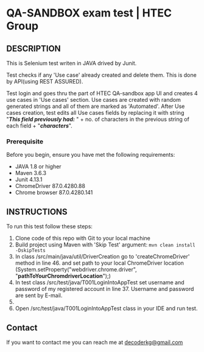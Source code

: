 # QA-SANDBOX exam test | HTEC Group

## DESCRIPTION
This is Selenium test writen in JAVA drived by Junit.

Test checks if any 'Use case' already created and delete them. This is done by API(using REST ASSURED).

Test login and goes thru the part of HTEC QA-sandbox app UI and creates 4 use cases in 'Use cases' section.
Use cases are created with random generated strings and all of them are marked as 'Automated'.
After Use cases creation, test edits all Use cases fields by replacing it with string "_**This field previously had:**_ " +
no. of characters in the previous string of each field + "_**characters**_".

### Prerequisite
Before you begin, ensure you have met the following requirements:

- JAVA 1.8 or higher
- Maven 3.6.3
- Junit 4.13.1
- ChromeDriver 87.0.4280.88
- Chrome browser 87.0.4280.141

## INSTRUCTIONS
To run this test follow these steps:
1. Clone code of this repo with Git to your local machine
2. Build project using Maven with 'Skip Test' argument:
`mvn clean install -DskipTests`
3. In class /src/main/java/util/DriverCreation go to 'createChromeDriver' method in line 46. and set path to your local
ChromeDriver location (System.setProperty("webdriver.chrome.driver", "**pathToYourChromdriverLocation**");)
4. In test class /src/test/java/T001LoginIntoAppTest set username and password of my registered account in line 37.
Username and password are sent by E-mail.
5. 
6. Open /src/test/java/T001LoginIntoAppTest class in your IDE and run test.

## Contact
If you want to contact me you can reach me at decoderkg@gmail.com